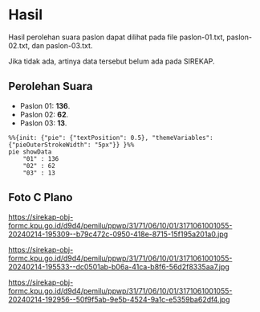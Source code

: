 # Hasil

Hasil perolehan suara paslon dapat dilihat pada file paslon-01.txt, paslon-02.txt, dan paslon-03.txt.

Jika tidak ada, artinya data tersebut belum ada pada SIREKAP.

## Perolehan Suara

 * Paslon 01: **136**.
 * Paslon 02: **62**.
 * Paslon 03: **13**.

```mermaid
%%{init: {"pie": {"textPosition": 0.5}, "themeVariables": {"pieOuterStrokeWidth": "5px"}} }%%
pie showData
    "01" : 136
    "02" : 62
    "03" : 13
```
## Foto C Plano

https://sirekap-obj-formc.kpu.go.id/d9d4/pemilu/ppwp/31/71/06/10/01/3171061001055-20240214-195309--b79c472c-0950-418e-8715-15f195a201a0.jpg

https://sirekap-obj-formc.kpu.go.id/d9d4/pemilu/ppwp/31/71/06/10/01/3171061001055-20240214-195533--dc0501ab-b06a-41ca-b8f6-56d2f8335aa7.jpg

https://sirekap-obj-formc.kpu.go.id/d9d4/pemilu/ppwp/31/71/06/10/01/3171061001055-20240214-192956--50f9f5ab-9e5b-4524-9a1c-e5359ba62df4.jpg
